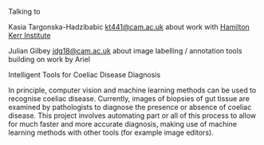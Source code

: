 Talking to

Kasia Targonska-Hadzibabic <kt441@cam.ac.uk> about work with [Hamilton
Kerr Institute](Hamilton_Kerr_Institute "wikilink")

Julian Gilbey <jdg18@cam.ac.uk> about image labelling / annotation
tools building on work by Ariel

Intelligent Tools for Coeliac Disease Diagnosis

In principle, computer vision and machine learning methods can be used
to recognise coeliac disease. Currently, images of biopsies of gut
tissue are examined by pathologists to diagnose the presence or absence
of coeliac disease. This project involves automating part or all of this
process to allow for much faster and more accurate diagnosis, making use
of machine learning methods with other tools (for example image
editors).